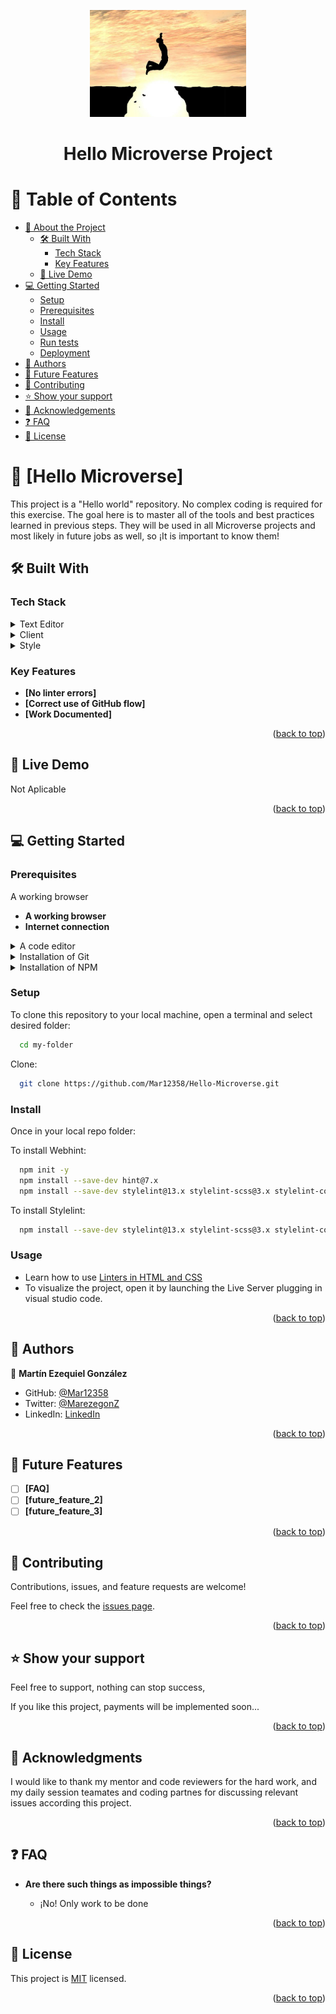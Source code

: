<a name="readme-top"></a>

<div align="center">
  <img src="logo.png" alt="logo" width="250"  height="auto" />
  <br/>
  <h1><b>Hello Microverse Project</b></h1>
</div>

# 📗 Table of Contents

- [📖 About the Project](#about-project)
  - [🛠 Built With](#built-with)
    - [Tech Stack](#tech-stack)
    - [Key Features](#key-features)
  - [🚀 Live Demo](#live-demo)
- [💻 Getting Started](#getting-started)
  - [Setup](#setup)
  - [Prerequisites](#prerequisites)
  - [Install](#install)
  - [Usage](#usage)
  - [Run tests](#run-tests)
  - [Deployment](#triangular_flag_on_post-deployment)
- [👥 Authors](#authors)
- [🔭 Future Features](#future-features)
- [🤝 Contributing](#contributing)
- [⭐️ Show your support](#support)
- [🙏 Acknowledgements](#acknowledgements)
- [❓ FAQ](#faq)
- [📝 License](#license)


# 📖 [Hello Microverse] <a name="about-project"></a>

This project is a "Hello world" repository. No complex coding is required for this exercise. The goal here is to master all of the tools and best practices learned in previous steps. They will be used in all Microverse projects and most likely in future jobs as well, so ¡It is important to know them!

## 🛠 Built With <a name="built-with"></a>

### Tech Stack <a name="tech-stack"></a>

<details>
  <summary>Text Editor</summary>
  <ul>
    <li><a href="https://code.visualstudio.com/">Visual Studio Code</a></li>
  </ul>
</details>

<details>
  <summary>Client</summary>
  <ul>
    <li><a href="https://html.com/">HTML</a></li>
  </ul>
</details>

<details>
  <summary>Style</summary>
  <ul>
    <li><a href="https://lenguajecss.com/">CSS</a></li>
  </ul>
</details>


### Key Features <a name="key-features"></a>

- **[No linter errors]**
- **[Correct use of GitHub flow]**
- **[Work Documented]**

<p align="right">(<a href="#readme-top">back to top</a>)</p>


## 🚀 Live Demo <a name="live-demo"></a>

Not Aplicable

<p align="right">(<a href="#readme-top">back to top</a>)</p>


## 💻 Getting Started <a name="getting-started"></a>


### Prerequisites
A working browser
- **A working browser**
- **Internet connection**

<details>
  <summary>A code editor</summary>
  <ul>
    <li><a href="https://code.visualstudio.com/">Visual Studio Code</a></li>
  </ul>
</details>

<details>
  <summary>Installation of Git</summary>
  <ul>
    <li><a href="https://github.com/">GitHub</a></li>
  </ul>
</details>

<details>
  <summary>Installation of NPM</summary>
  <ul>
    <li><a href="https://nodejs.org/">nodejs</a></li>
  </ul>
</details>

### Setup

To clone this repository to your local machine, open a terminal and select desired folder:
```sh
  cd my-folder
```
Clone:
```sh
  git clone https://github.com/Mar12358/Hello-Microverse.git
```


### Install

Once in your local repo folder:

To install Webhint:


```sh
  npm init -y
  npm install --save-dev hint@7.x
  npm install --save-dev stylelint@13.x stylelint-scss@3.x stylelint-config-standard@21.x stylelint-csstree-validator@1.x
```
To install Stylelint:
```sh
  npm install --save-dev stylelint@13.x stylelint-scss@3.x stylelint-config-standard@21.x stylelint-csstree-validator@1.x
```

### Usage
- Learn how to use [Linters in HTML and CSS](https://github.com/microverseinc/linters-config/tree/master/html-css-js)
- To visualize the project, open it by launching the Live Server plugging in visual studio code.





<p align="right">(<a href="#readme-top">back to top</a>)</p>

## 👥 Authors <a name="authors"></a>

👤 **Martín Ezequiel González**

- GitHub: [@Mar12358](https://github.com/Mar12358)
- Twitter: [@MarezegonZ](https://twitter.com/MarezegonZ)
- LinkedIn: [LinkedIn](https://www.linkedin.com/in/martin-ezequiel-gonzalez-30a413260/)


<p align="right">(<a href="#readme-top">back to top</a>)</p>

## 🔭 Future Features <a name="future-features"></a>

- [ ] **[FAQ]**
- [ ] **[future_feature_2]**
- [ ] **[future_feature_3]**

<p align="right">(<a href="#readme-top">back to top</a>)</p>

## 🤝 Contributing <a name="contributing"></a>

Contributions, issues, and feature requests are welcome!

Feel free to check the [issues page](../../issues/).

<p align="right">(<a href="#readme-top">back to top</a>)</p>

## ⭐️ Show your support <a name="support"></a>

Feel free to support, nothing can stop success, 

If you like this project, payments will be implemented soon...

<p align="right">(<a href="#readme-top">back to top</a>)</p>

## 🙏 Acknowledgments <a name="acknowledgements"></a>

I would like to thank my mentor and code reviewers for the hard work, and my daily session teamates and coding partnes for discussing relevant issues according this project.
<p align="right">(<a href="#readme-top">back to top</a>)</p>

## ❓ FAQ <a name="faq"></a>


- **Are there such things as impossible things?**

  - ¡No! Only work to be done


<p align="right">(<a href="#readme-top">back to top</a>)</p>

## 📝 License <a name="license"></a>

This project is [MIT](./LICENSE.md) licensed.

<p align="right">(<a href="#readme-top">back to top</a>)</p>
